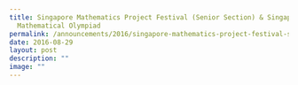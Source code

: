 ```yaml
---
title: Singapore Mathematics Project Festival (Senior Section) & Singapore
  Mathematical Olympiad
permalink: /announcements/2016/singapore-mathematics-project-festival-singapore-mathematical-olympiad/
date: 2016-08-29
layout: post
description: ""
image: ""
---
```

